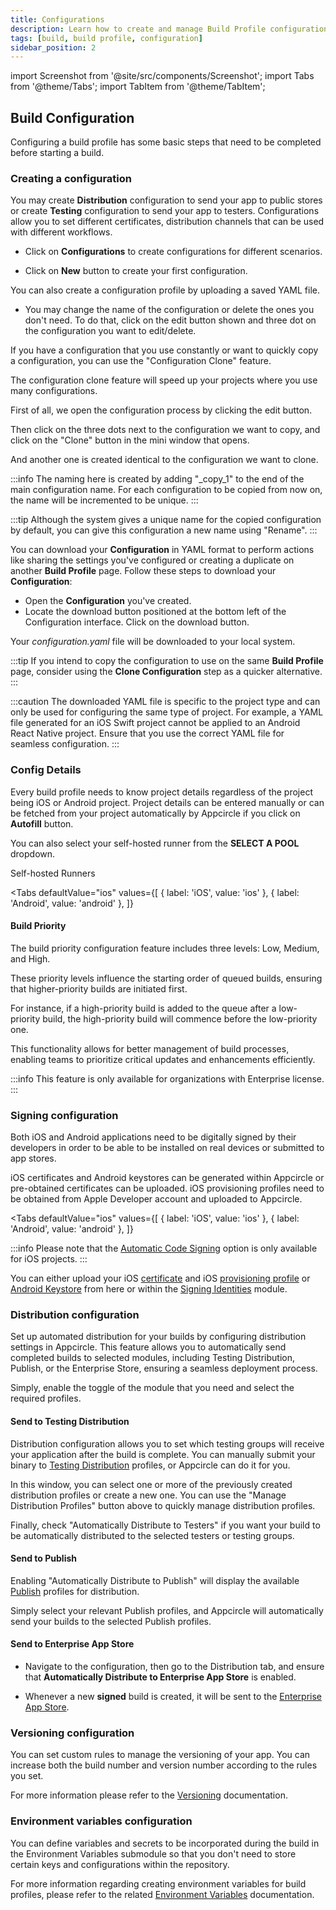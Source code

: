 ```yaml
---
title: Configurations
description: Learn how to create and manage Build Profile configurations on Appcircle
tags: [build, build profile, configuration]
sidebar_position: 2
---
```


import Screenshot from '@site/src/components/Screenshot';
import Tabs from '@theme/Tabs';
import TabItem from '@theme/TabItem';

## Build Configuration

Configuring a build profile has some basic steps that need to be completed before starting a build.

### Creating a configuration

You may create **Distribution** configuration to send your app to public stores or create **Testing** configuration to send your app to testers. Configurations allow you to set different certificates, distribution channels that can be used with different workflows.

- Click on **Configurations** to create configurations for different scenarios.

<Screenshot url='https://cdn.appcircle.io/docs/assets/BE5278-config1.png' alt="Build Config Creation"/>

- Click on **New** button to create your first configuration.

<Screenshot url='https://cdn.appcircle.io/docs/assets/BE5278-config2.png' alt="Build Config New" />

You can also create a configuration profile by uploading a saved YAML file.

- You may change the name of the configuration or delete the ones you don't need. To do that, click on the edit button shown and three dot on the configuration you want to edit/delete.

<Screenshot url='https://cdn.appcircle.io/docs/assets/BE5278-config5.png' alt="Build config edit" />

If you have a configuration that you use constantly or want to quickly copy a configuration, you can use the "Configuration Clone" feature.

The configuration clone feature will speed up your projects where you use many configurations.

First of all, we open the configuration process by clicking the edit button.

<Screenshot url='https://cdn.appcircle.io/docs/assets/BE5278-config5.png' alt="Build config edit" />

Then click on the three dots next to the configuration we want to copy, and click on the "Clone" button in the mini window that opens.

<Screenshot url='https://cdn.appcircle.io/docs/assets/BE5278-config3.png' alt="build config clone" />

And another one is created identical to the configuration we want to clone.

<Screenshot url='https://cdn.appcircle.io/docs/assets/BE5278-config4.png' alt="created build config clone" />

:::info
The naming here is created by adding "\_copy_1" to the end of the main configuration name. For each configuration to be copied from now on, the name will be incremented to be unique.
:::

:::tip
Although the system gives a unique name for the copied configuration by default, you can give this configuration a new name using "Rename".
:::

You can download your **Configuration** in YAML format to perform actions like sharing the settings you've configured or creating a duplicate on another **Build Profile** page. Follow these steps to download your **Configuration**:

- Open the **Configuration** you've created.
- Locate the download button positioned at the bottom left of the Configuration interface. Click on the download button.

<Screenshot url='https://cdn.appcircle.io/docs/assets/BE-4818-download.png' alt="Download Configuration" />

Your _configuration.yaml_ file will be downloaded to your local system.

:::tip
If you intend to copy the configuration to use on the same **Build Profile** page, consider using the **Clone Configuration** step as a quicker alternative.
:::

:::caution
The downloaded YAML file is specific to the project type and can only be used for configuring the same type of project. For example, a YAML file generated for an iOS Swift project cannot be applied to an Android React Native project. Ensure that you use the correct YAML file for seamless configuration.
:::

### Config Details

Every build profile needs to know project details regardless of the project being iOS or Android project. Project details can be entered manually or can be fetched from your project automatically by Appcircle if you click on **Autofill** button.

You can also select your self-hosted runner from the **SELECT A POOL** dropdown.

<ContentRef url="/self-hosted-appcircle/self-hosted-runner">
  Self-hosted Runners
</ContentRef>

<Tabs
defaultValue="ios"
values={[
{ label: 'iOS', value: 'ios' },
{ label: 'Android', value: 'android' },
]}
>
  <TabItem value="ios">
<Screenshot url='https://cdn.appcircle.io/docs/assets/BE-4818-pool.png' alt="Pool Selection" />
  </TabItem>
  <TabItem value="android">
<Screenshot url='https://cdn.appcircle.io/docs/assets/BE5278-androidconfig.png' />
  </TabItem>
</Tabs>

#### Build Priority

The build priority configuration feature includes three levels: Low, Medium, and High.

These priority levels influence the starting order of queued builds, ensuring that higher-priority builds are initiated first.

For instance, if a high-priority build is added to the queue after a low-priority build, the high-priority build will commence before the low-priority one.

This functionality allows for better management of build processes, enabling teams to prioritize critical updates and enhancements efficiently.

<Screenshot url='https://cdn.appcircle.io/docs/assets/BE-4818-priority.png' alt="Build Priority" />

:::info
This feature is only available for organizations with Enterprise license.
:::

### Signing configuration

Both iOS and Android applications need to be digitally signed by their developers in order to be able to be installed on real devices or submitted to app stores.

iOS certificates and Android keystores can be generated within Appcircle or pre-obtained certificates can be uploaded. iOS provisioning profiles need to be obtained from Apple Developer account and uploaded to Appcircle.

<Tabs
defaultValue="ios"
values={[
{ label: 'iOS', value: 'ios' },
{ label: 'Android', value: 'android' },
]}
>
  <TabItem value="ios">
<Screenshot url='https://cdn.appcircle.io/docs/assets/build-profile-ios-signing-configuration.png' />
  </TabItem>
  <TabItem value="android">
<Screenshot url='https://cdn.appcircle.io/docs/assets/BE5278-androidsign.png' />
  </TabItem>
</Tabs>

:::info
Please note that the [Automatic Code Signing](/signing-identities/apple-profiles#automatic-signing) option is only available for iOS projects.
:::

You can either upload your iOS [certificate](/signing-identities/apple-certificates) and iOS [provisioning profile](/signing-identities/apple-profiles) or [Android Keystore](/signing-identities/android-keystores) from here or within the [Signing Identities](/signing-identities) module.

### Distribution configuration

Set up automated distribution for your builds by configuring distribution settings in Appcircle. This feature allows you to automatically send completed builds to selected modules, including Testing Distribution, Publish, or the Enterprise Store, ensuring a seamless deployment process.

Simply, enable the toggle of the module that you need and select the required profiles.

#### Send to Testing Distribution

Distribution configuration allows you to set which testing groups will receive your application after the build is complete. You can manually submit your binary to [Testing Distribution](/testing-distribution) profiles, or Appcircle can do it for you.

In this window, you can select one or more of the previously created distribution profiles or create a new one. You can use the "Manage Distribution Profiles" button above to quickly manage distribution profiles.

Finally, check "Automatically Distribute to Testers" if you want your build to be automatically distributed to the selected testers or testing groups.

<Screenshot url='https://cdn.appcircle.io/docs/assets/multiple-dist-build-1.png' />

#### Send to Publish

Enabling "Automatically Distribute to Publish" will display the available [Publish](/publish-module) profiles for distribution.

<Screenshot url='https://cdn.appcircle.io/docs/assets/BE5278-publish.png' />

Simply select your relevant Publish profiles, and Appcircle will automatically send your builds to the selected Publish profiles.

#### Send to Enterprise App Store

- Navigate to the configuration, then go to the Distribution tab, and ensure that **Automatically Distribute to Enterprise App Store** is enabled.

<Screenshot url='https://cdn.appcircle.io/docs/assets/BE-4225-build.png' />

- Whenever a new **signed** build is created, it will be sent to the [Enterprise App Store](/enterprise-app-store).

### Versioning configuration

You can set custom rules to manage the versioning of your app. You can increase both the build number and version number according to the rules you set.

<Screenshot url='https://cdn.appcircle.io/docs/assets/build-configuration-versioning.png' />

For more information please refer to the [Versioning](/versioning) documentation.

### Environment variables configuration

You can define variables and secrets to be incorporated during the build in the Environment Variables submodule so that you don't need to store certain keys and configurations within the repository.

<Screenshot url='https://cdn.appcircle.io/docs/assets/build-configuration-env-variables.png' />

For more information regarding creating environment variables for build profiles, please refer to the related [Environment Variables](/build/build-environment-variables) documentation.